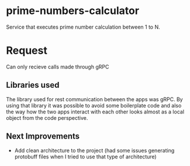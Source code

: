 # prime-numbers-calculator

Service that executes prime number calculation between 1 to N.

# Request

Can only recieve calls made through gRPC


## Libraries used
The library used for rest communication between the apps was gRPC. By using that library it was possible to avoid some boilerplate code and also the way how the two apps interact with each other looks almost as a local object from the code perspective. 

## Next Improvements 
- Add clean architecture to the project (had some issues generating protobuff files when I tried to use that type of architecture) 
